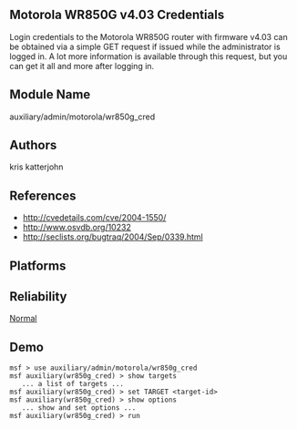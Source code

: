 ## Motorola WR850G v4.03 Credentials

Login credentials to the Motorola WR850G router with 
firmware v4.03 can be obtained via a simple GET request if 
issued while the administrator is logged in. A lot more 
information is available through this request, but you can 
get it all and more after logging in.


## Module Name
auxiliary/admin/motorola/wr850g_cred

## Authors
kris katterjohn


## References
* http://cvedetails.com/cve/2004-1550/
* http://www.osvdb.org/10232
* http://seclists.org/bugtraq/2004/Sep/0339.html




## Platforms


## Reliability
[Normal](https://github.com/rapid7/metasploit-framework/wiki/Exploit-Ranking)

## Demo

```
msf > use auxiliary/admin/motorola/wr850g_cred
msf auxiliary(wr850g_cred) > show targets
   ... a list of targets ...
msf auxiliary(wr850g_cred) > set TARGET <target-id>
msf auxiliary(wr850g_cred) > show options
   ... show and set options ...
msf auxiliary(wr850g_cred) > run
```
    
    